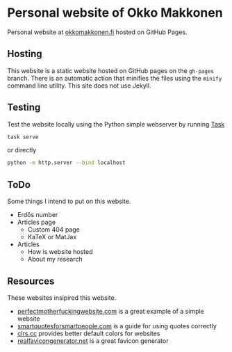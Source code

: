 # Personal website of Okko Makkonen

Personal website at [okkomakkonen.fi](https://okkomakkonen.fi) hosted on GitHub Pages.

## Hosting

This website is a static website hosted on GitHub pages on the `gh-pages` branch. There is an automatic action that minifies the files using the `minify` command line utility. This site does not use Jekyll.

## Testing

Test the website locally using the Python simple webserver by running [Task](https://taskfile.dev/)

```bash
task serve
```

or directly

```bash
python -m http.server --bind localhost
```

## ToDo

Some things I intend to put on this website.

- Erdős number
- Articles page
  - Custom 404 page
  - KaTeX or MatJax
- Articles
  - How is website hosted
  - About my research

## Resources

These websites insipired this website.

- [perfectmotherfuckingwebsite.com](https://perfectmotherfuckingwebsite.com/) is a great example of a simple website
- [smartquotesforsmartpeople.com](https://smartquotesforsmartpeople.com/) is a guide for using quotes correctly
- [clrs.cc](https://clrs.cc/) provides better default colors for websites
- [realfavicongenerator.net](https://realfavicongenerator.net/) is a great favicon generator
